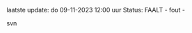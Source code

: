 laatste update: 
do 09-11-2023 12:00   uur 
Status: FAALT - fout - 
<div class="service R">svn</div>